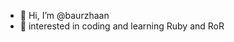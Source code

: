- 👋 Hi, I’m @baurzhaan
- 👀 interested in coding and learning Ruby and RoR

<!---
baurzhaan/baurzhaan is a ✨ special ✨ repository because its `README.md` (this file) appears on your GitHub profile.
You can click the Preview link to take a look at your changes.
--->

